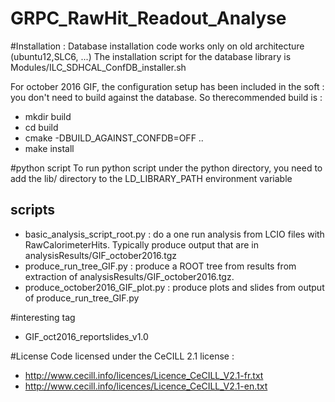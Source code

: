 # GRPC_RawHit_Readout_Analyse

#Installation :
Database installation code works only on old architecture (ubuntu12,SLC6, ...)
The installation script for the database library is 
Modules/ILC_SDHCAL_ConfDB_installer.sh

For october 2016 GIF, the configuration setup has been included in the soft : you don't need to build against the database. So therecommended build is :

- mkdir build
- cd build 
- cmake -DBUILD_AGAINST_CONFDB=OFF ..
- make install

#python script
To run python script under the python directory, you need to add the lib/ directory to the  LD_LIBRARY_PATH environment variable

scripts
-------
- basic_analysis_script_root.py : do a one run analysis from LCIO files with RawCalorimeterHits. Typically produce output that are in analysisResults/GIF_october2016.tgz
- produce_run_tree_GIF.py : produce a ROOT tree from results from extraction of analysisResults/GIF_october2016.tgz. 
- produce_october2016_GIF_plot.py : produce plots and slides from output of  produce_run_tree_GIF.py 

#interesting tag
- GIF_oct2016_reportslides_v1.0


#License
Code licensed under the CeCILL 2.1 license :
- http://www.cecill.info/licences/Licence_CeCILL_V2.1-fr.txt
- http://www.cecill.info/licences/Licence_CeCILL_V2.1-en.txt

